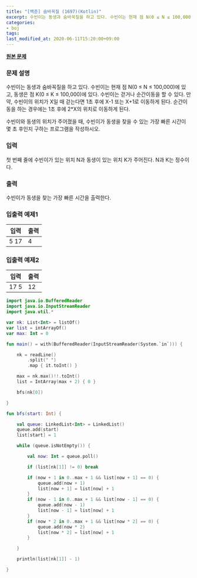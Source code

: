 ```yaml
---
title: "[백준] 숨바꼭질 (1697)(Kotlin)"
excerpt: 수빈이는 동생과 숨바꼭질을 하고 있다. 수빈이는 현재 점 N(0 ≤ N ≤ 100,000)에 있고, 동생은 점 K(0 ≤ K ≤ 100,000)에 있다. 수빈이는 걷거나 순간이동을 할 수 있다. 만약, 수빈이의 위치가 X일 때 걷는다면 1초 후에 X-1 또는 X+1로 이동하게 된다. 순간이동을 하는 경우에는 1초 후에 2*X의 위치로 이동하게 된다.
categories:
- boj
tags:
last_modified_at: 2020-06-11T15:20:00+09:00
---
```


**[원본 문제](https://www.acmicpc.net/problem/1697)**

### 문제 설명

수빈이는 동생과 숨바꼭질을 하고 있다. 수빈이는 현재 점 N(0 ≤ N ≤ 100,000)에 있고, 동생은 점 K(0 ≤ K ≤ 100,000)에 있다. 수빈이는 걷거나 순간이동을 할 수 있다. 만약, 수빈이의 위치가 X일 때 걷는다면 1초 후에 X-1 또는 X+1로 이동하게 된다. 순간이동을 하는 경우에는 1초 후에 2*X의 위치로 이동하게 된다.

수빈이와 동생의 위치가 주어졌을 때, 수빈이가 동생을 찾을 수 있는 가장 빠른 시간이 몇 초 후인지 구하는 프로그램을 작성하시오.

### 입력

첫 번째 줄에 수빈이가 있는 위치 N과 동생이 있는 위치 K가 주어진다. N과 K는 정수이다.


### 출력

수빈이가 동생을 찾는 가장 빠른 시간을 출력한다.

### 입출력 예제1

|입력|출력|
|-----|-----|
|5 17|4|

### 입출력 예제2

|입력|출력|
|-----|-----|
|17 5|12|



```kotlin
import java.io.BufferedReader
import java.io.InputStreamReader
import java.util.*

var nk: List<Int> = listOf()
var list = intArrayOf()
var max: Int = 0

fun main() = with(BufferedReader(InputStreamReader(System.`in`))) {

    nk = readLine()
        .split(" ")
        .map { it.toInt() }

    max = nk.max()!!.toInt()
    list = IntArray(max + 2) { 0 }

    bfs(nk[0])

}

fun bfs(start: Int) {

    val queue: LinkedList<Int> = LinkedList()
    queue.add(start)
    list[start] = 1

    while (queue.isNotEmpty()) {

        val now: Int = queue.poll()

        if (list[nk[1]] != 0) break

        if (now + 1 in 0..max + 1 && list[now + 1] == 0) {
            queue.add(now + 1)
            list[now + 1] = list[now] + 1
        }
        if (now - 1 in 0..max + 1 && list[now - 1] == 0) {
            queue.add(now - 1)
            list[now - 1] = list[now] + 1
        }
        if (now * 2 in 0..max + 1 && list[now * 2] == 0) {
            queue.add(now * 2)
            list[now * 2] = list[now] + 1
        }

    }

    println(list[nk[1]] - 1)

}
```
